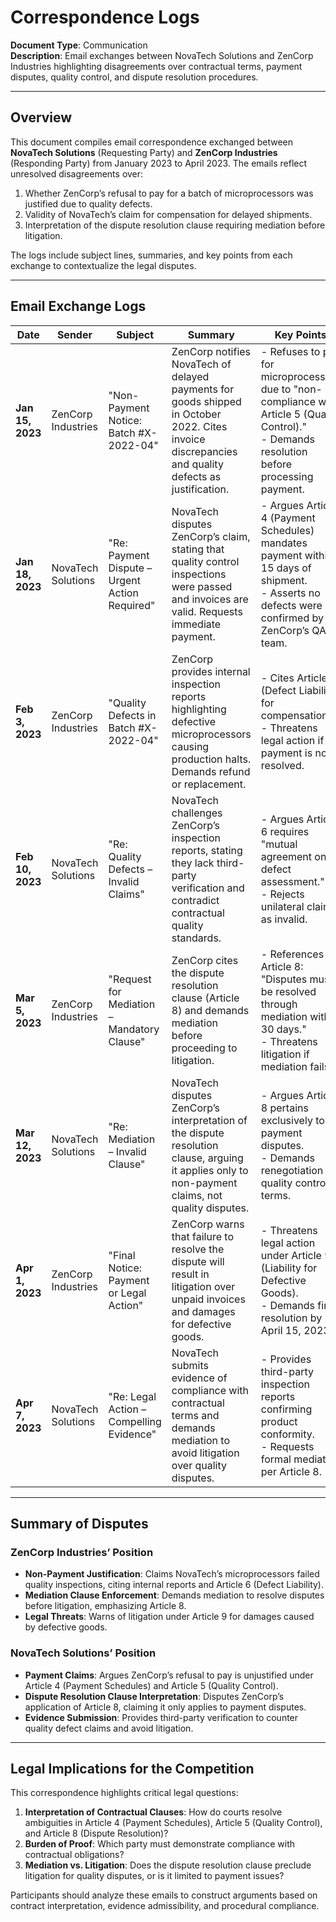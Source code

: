 

# Correspondence Logs  
**Document Type**: Communication  
**Description**: Email exchanges between NovaTech Solutions and ZenCorp Industries highlighting disagreements over contractual terms, payment disputes, quality control, and dispute resolution procedures.  

---

## Overview  
This document compiles email correspondence exchanged between **NovaTech Solutions** (Requesting Party) and **ZenCorp Industries** (Responding Party) from January 2023 to April 2023. The emails reflect unresolved disagreements over:  
1. Whether ZenCorp’s refusal to pay for a batch of microprocessors was justified due to quality defects.  
2. Validity of NovaTech’s claim for compensation for delayed shipments.  
3. Interpretation of the dispute resolution clause requiring mediation before litigation.  

The logs include subject lines, summaries, and key points from each exchange to contextualize the legal disputes.  

---

## Email Exchange Logs  

| **Date**         | **Sender**             | **Subject**                                      | **Summary**                                                                 | **Key Points**                                                                                                                                 |
|-------------------|------------------------|--------------------------------------------------|-----------------------------------------------------------------------------|-----------------------------------------------------------------------------------------------------------------------------------------------|
| **Jan 15, 2023**  | ZenCorp Industries     | "Non-Payment Notice: Batch #X-2022-04"           | ZenCorp notifies NovaTech of delayed payments for goods shipped in October 2022. Cites invoice discrepancies and quality defects as justification. | - Refuses to pay for microprocessors due to "non-compliance with Article 5 (Quality Control)."<br>- Demands resolution before processing payment. |
| **Jan 18, 2023**  | NovaTech Solutions     | "Re: Payment Dispute – Urgent Action Required"   | NovaTech disputes ZenCorp’s claim, stating that quality control inspections were passed and invoices are valid. Requests immediate payment.       | - Argues Article 4 (Payment Schedules) mandates payment within 15 days of shipment.<br>- Asserts no defects were confirmed by ZenCorp’s QA team. |
| **Feb 3, 2023**   | ZenCorp Industries     | "Quality Defects in Batch #X-2022-04"            | ZenCorp provides internal inspection reports highlighting defective microprocessors causing production halts. Demands refund or replacement.           | - Cites Article 6 (Defect Liability) for compensation.<br>- Threatens legal action if payment is not resolved.                              |
| **Feb 10, 2023**  | NovaTech Solutions     | "Re: Quality Defects – Invalid Claims"           | NovaTech challenges ZenCorp’s inspection reports, stating they lack third-party verification and contradict contractual quality standards.              | - Argues Article 6 requires "mutual agreement on defect assessment."<br>- Rejects unilateral claims as invalid.                            |
| **Mar 5, 2023**   | ZenCorp Industries     | "Request for Mediation – Mandatory Clause"       | ZenCorp cites the dispute resolution clause (Article 8) and demands mediation before proceeding to litigation.                                   | - References Article 8: "Disputes must be resolved through mediation within 30 days."<br>- Threatens litigation if mediation fails.         |
| **Mar 12, 2023**  | NovaTech Solutions     | "Re: Mediation – Invalid Clause"                 | NovaTech disputes ZenCorp’s interpretation of the dispute resolution clause, arguing it applies only to non-payment claims, not quality disputes.   | - Argues Article 8 pertains exclusively to payment disputes.<br>- Demands renegotiation of quality control terms.                         |
| **Apr 1, 2023**   | ZenCorp Industries     | "Final Notice: Payment or Legal Action"          | ZenCorp warns that failure to resolve the dispute will result in litigation over unpaid invoices and damages for defective goods.                  | - Threatens legal action under Article 9 (Liability for Defective Goods).<br>- Demands final resolution by April 15, 2023.               |
| **Apr 7, 2023**   | NovaTech Solutions     | "Re: Legal Action – Compelling Evidence"         | NovaTech submits evidence of compliance with contractual terms and demands mediation to avoid litigation over quality disputes.                     | - Provides third-party inspection reports confirming product conformity.<br>- Requests formal mediation per Article 8.                       |

---

## Summary of Disputes  
### **ZenCorp Industries’ Position**  
- **Non-Payment Justification**: Claims NovaTech’s microprocessors failed quality inspections, citing internal reports and Article 6 (Defect Liability).  
- **Mediation Clause Enforcement**: Demands mediation to resolve disputes before litigation, emphasizing Article 8.  
- **Legal Threats**: Warns of litigation under Article 9 for damages caused by defective goods.  

### **NovaTech Solutions’ Position**  
- **Payment Claims**: Argues ZenCorp’s refusal to pay is unjustified under Article 4 (Payment Schedules) and Article 5 (Quality Control).  
- **Dispute Resolution Clause Interpretation**: Disputes ZenCorp’s application of Article 8, claiming it only applies to payment disputes.  
- **Evidence Submission**: Provides third-party verification to counter quality defect claims and avoid litigation.  

---

## Legal Implications for the Competition  
This correspondence highlights critical legal questions:  
1. **Interpretation of Contractual Clauses**: How do courts resolve ambiguities in Article 4 (Payment Schedules), Article 5 (Quality Control), and Article 8 (Dispute Resolution)?  
2. **Burden of Proof**: Which party must demonstrate compliance with contractual obligations?  
3. **Mediation vs. Litigation**: Does the dispute resolution clause preclude litigation for quality disputes, or is it limited to payment issues?  

Participants should analyze these emails to construct arguments based on contract interpretation, evidence admissibility, and procedural compliance.